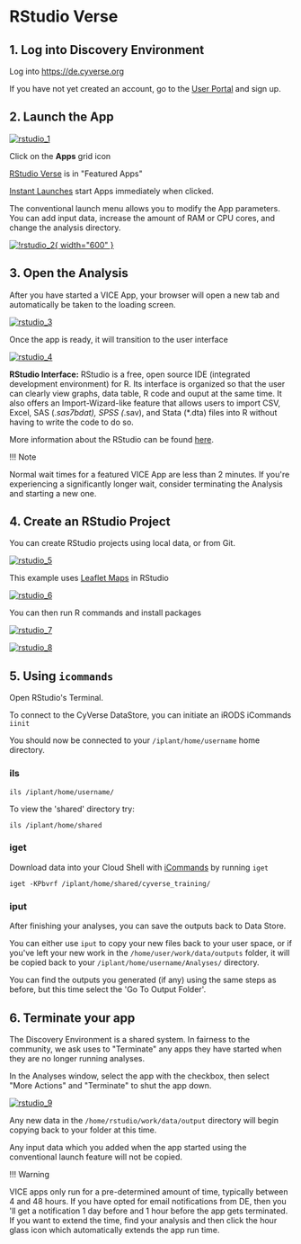 # RStudio Verse

## 1. Log into Discovery Environment

Log into <https://de.cyverse.org>

If you have not yet created an account, go to the [User Portal](https://user.cyverse.org) and sign up.

## 2. Launch the App

[![rstudio_1]][rstudio_1]

  [rstudio_1]: https://github.com/CyVerse-learning-materials/learning-materials-home/raw/mkdocs/assets/de/rstudio_1.png

Click on the **Apps** grid icon

[RStudio Verse](https://de.cyverse.org/apps/de/3548f43a-bed1-11e9-af16-008cfa5ae621/launch) is in "Featured Apps"

[Instant Launches](https://de.cyverse.org/instantlaunches) start Apps immediately when clicked.

The conventional launch menu allows you to modify the App parameters. You can add input data, increase the amount of RAM or CPU cores, and change the analysis directory.

[![!rstudio_2](https://github.com/CyVerse-learning-materials/learning-materials-home/raw/mkdocs/assets/de/rstudio_2.png "rstudio_2"){ width="600" }](https://de.cyverse.org/apps/de/3548f43a-bed1-11e9-af16-008cfa5ae621/launch)

## 3. Open the Analysis

After you have started a VICE App, your browser will open a new tab and automatically be taken to the loading screen.

[![rstudio_3]][rstudio_3]

  [rstudio_3]: https://github.com/CyVerse-learning-materials/learning-materials-home/raw/mkdocs/assets/de/rstudio_3.png


Once the app is ready, it will transition to the user interface 

[![rstudio_4]][rstudio_4]

  [rstudio_4]: https://github.com/CyVerse-learning-materials/learning-materials-home/raw/mkdocs/assets/de/rstudio_4.png


**RStudio Interface:** 
RStudio is a free, open source IDE (integrated development environment) for R. 
Its interface is organized so that the user can clearly view graphs, data table, R code and ouput at the same time. 
It also offers an Import-Wizard-like feature that allows users to import CSV, Excel, SAS (*.sas7bdat), SPSS (*.sav), and Stata (\*.dta) files into R without having to write the code to do so.

More information about the RStudio can be found [here](https://www.rstudio.com/products/rstudio/).

!!! Note
  
  Normal wait times for a featured VICE App are less than 2 minutes. 
  If you're experiencing a significantly longer wait, consider terminating the Analysis and starting a new one.

## 4. Create an RStudio Project

You can create RStudio projects using local data, or from Git.

[![rstudio_5]][rstudio_5]

  [rstudio_5]: https://github.com/CyVerse-learning-materials/learning-materials-home/raw/mkdocs/assets/de/rstudio_5.png

This example uses [Leaflet Maps](https://github.com/rstudio/leaflet) in RStudio

[![rstudio_6]][rstudio_6]

  [rstudio_6]: https://github.com/CyVerse-learning-materials/learning-materials-home/raw/mkdocs/assets/de/rstudio_6.png

You can then run R commands and install packages

[![rstudio_7]][rstudio_7]

  [rstudio_7]: https://github.com/CyVerse-learning-materials/learning-materials-home/raw/mkdocs/assets/de/rstudio_7.png

[![rstudio_8]][rstudio_8]

  [rstudio_8]: https://github.com/CyVerse-learning-materials/learning-materials-home/raw/mkdocs/assets/de/rstudio_8.png

## 5. Using `icommands`

Open RStudio's Terminal.

To connect to the CyVerse DataStore, you can initiate an iRODS iCommands `iinit`

You should now be connected to your `/iplant/home/username` home directory.

### ils

``` ils /iplant/home/username/ ```

To view the 'shared' directory try:

``` ils /iplant/home/shared ```

### iget 

Download data into your Cloud Shell with [iCommands](https://docs.irods.org/master/icommands/user/) by running `iget`

``` iget -KPbvrf /iplant/home/shared/cyverse_training/ ```

### iput

After finishing your analyses, you can save the outputs back to Data Store.

You can either use `iput` to copy your new files back to your user space, or if you've left your new work in the `/home/user/work/data/outputs` folder, it will be copied back to your `/iplant/home/username/Analyses/` directory.

You can find the outputs you generated (if any) using the same steps as before, but this time select the 'Go To Output Folder'.

## 6. Terminate your app

The Discovery Environment is a shared system. In fairness to the community, we ask uses to "Terminate" any apps they have started when
they are no longer running analyses.

In the Analyses window, select the app with the checkbox, then select "More Actions" and "Terminate" to shut the app down.

[![rstudio_9]][rstudio_9]

  [rstudio_9]: https://github.com/CyVerse-learning-materials/learning-materials-home/raw/mkdocs/assets/de/rstudio_9.png


Any new data in the `/home/rstudio/work/data/output` directory will begin copying back to your folder at this time.

Any input data which you added when the app started using the conventional launch feature will not be copied.

!!! Warning

  VICE apps only run for a pre-determined amount of time, typically between 4 and 48 hours. 
  If you have opted for email notifications from DE, then you 'll get a notification 1 day before and 1 hour before the app gets terminated. 
  If you want to extend the time, find your analysis and then click the hour glass icon which automatically extends the app run time.
